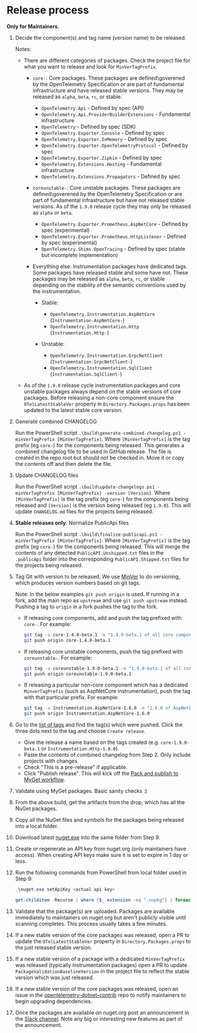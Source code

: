 # Release process

**Only for Maintainers.**

 1. Decide the component(s) and tag name (version name) to be released.

    Notes:

       * There are different categories of packages. Check the project file for
         what you want to release and look for `MinVerTagPrefix`.

         * `core-`: Core packages. These packages are defined\goverened by the
           OpenTelemetry Specification or are part of fundamental infrastructure
           and have released stable versions. They may be released as `alpha`,
           `beta`, `rc`, or stable.

           * `OpenTelemetry.Api` - Defined by spec (API)
           * `OpenTelemetry.Api.ProviderBuilderExtensions` - Fundamental
             infrastructure
           * `OpenTelemetry` - Defined by spec (SDK)
           * `OpenTelemetry.Exporter.Console` - Defined by spec
           * `OpenTelemetry.Exporter.InMemory` - Defined by spec
           * `OpenTelemetry.Exporter.OpenTelemetryProtocol` - Defined by spec
           * `OpenTelemetry.Exporter.Zipkin` - Defined by spec
           * `OpenTelemetry.Extensions.Hosting` - Fundamental infrastructure
           * `OpenTelemetry.Extensions.Propagators` - Defined by spec

         * `coreunstable-`: Core unstable packages. These packages are
           defined\goverened by the OpenTelemetry Specification or are part of
           fundamental infrastructure but have not released stable versions. As
           of the `1.9.0` release cycle they may only be released as `alpha` or
           `beta`.

           * `OpenTelemetry.Exporter.Prometheus.AspNetCore` - Defined by spec
             (experimental)
           * `OpenTelemetry.Exporter.Prometheus.HttpListener` - Defined by spec
             (experimental)
           * `OpenTelemetry.Shims.OpenTracing` - Defined by spec (stable but
             incomplete implementation)

         * Everything else: Instrumentation packages have dedicated tags. Some
           packages have released stable and some have not. These packages may
           be released as `alpha`, `beta`, `rc`, or stable depending on the
           stability of the semantic conventions used by the instrumentation.

           * Stable:
             * `OpenTelemetry.Instrumentation.AspNetCore` (`Instrumentation.AspNetCore-`)
             * `OpenTelemetry.Instrumentation.Http` (`Instrumentation.Http-`)

           * Unstable:
             * `OpenTelemetry.Instrumentation.GrpcNetClient` (`Instrumentation.GrpcNetClient-`)
             * `OpenTelemetry.Instrumentation.SqlClient` (`Instrumentation.SqlClient-`)

       * As of the `1.9.0` release cycle instrumentation packages and core
         unstable packages always depend on the stable versions of core
         packages. Before releasing a non-core component ensure the
         `OTelLatestStableVer` property in `Directory.Packages.props` has been
         updated to the latest stable core version.

 2. Generate combined CHANGELOG

    Run the PowerShell script `.\build\generate-combined-changelog.ps1
    -minVerTagPrefix [MinVerTagPrefix]`. Where `[MinVerTagPrefix]` is the tag
    prefix (eg `core-`) for the components being released. This generates a
    combined changelog file to be used in GitHub release. The file is created in
    the repo root but should not be checked in. Move it or copy the contents off
    and then delete the file.

 3. Update CHANGELOG files

    Run the PowerShell script `.\build\update-changelogs.ps1 -minVerTagPrefix
    [MinVerTagPrefix] -version [Version]`. Where `[MinVerTagPrefix]` is the tag
    prefix (eg `core-`) for the components being released and `[Version]` is the
    version being released (eg `1.9.0`). This will update `CHANGELOG.md` files
    for the projects being released.

 4. **Stable releases only**: Normalize PublicApi files

    Run the PowerShell script `.\build\finalize-publicapi.ps1 -minVerTagPrefix
    [MinVerTagPrefix]`. Where `[MinVerTagPrefix]` is the tag prefix (eg `core-`)
    for the components being released. This will merge the contents of any
    detected `PublicAPI.Unshipped.txt` files in the `.publicApi` folder into the
    corresponding `PublicAPI.Shipped.txt` files for the projects being released.

 5. Tag Git with version to be released. We use
    [MinVer](https://github.com/adamralph/minver) to do versioning, which
    produces version numbers based on git tags.

    Note: In the below examples `git push origin` is used. If running in a fork,
    add the main repo as `upstream` and use `git push upstream` instead. Pushing
    a tag to `origin` in a fork pushes the tag to the fork.

    * If releasing core components, add and push the tag prefixed with `core-`.
    For example:

       ```sh
       git tag -a core-1.4.0-beta.1 -m "1.4.0-beta.1 of all core components"
       git push origin core-1.4.0-beta.1
       ```

    * If releasing core unstable components, push the tag prefixed with
    `coreunstable-`. For example:

       ```sh
       git tag -a coreunstable-1.9.0-beta.1 -m "1.9.0-beta.1 of all core unstable components"
       git push origin coreunstable-1.9.0-beta.1
       ```

    * If releasing a particular non-core component which has a dedicated
    `MinverTagPrefix` (such as AspNetCore instrumentation), push the tag with
    that particular prefix. For example:

       ```sh
       git tag -a Instrumentation.AspNetCore-1.6.0 -m "1.6.0 of AspNetCore instrumentation library"
       git push origin Instrumentation.AspNetCore-1.6.0
       ```

 6. Go to the [list of
    tags](https://github.com/open-telemetry/opentelemetry-dotnet/tags) and find
    the tag(s) which were pushed. Click the three dots next to the tag and
    choose `Create release`.
      * Give the release a name based on the tags created (e.g.
      `core-1.9.0-beta.1` or `Instrumentation.Http-1.8.0`).
      * Paste the contents of combined changelog from Step 2. Only include
        projects with changes.
      * Check "This is a pre-release" if applicable.
      * Click "Publish release". This will kick off the [Pack and publish to
      MyGet
      workflow](https://github.com/open-telemetry/opentelemetry-dotnet/actions/workflows/publish-packages-1.0.yml).

 7. Validate using MyGet packages. Basic sanity checks :)

 8. From the above build, get the artifacts from the drop, which has all the
    NuGet packages.

 9. Copy all the NuGet files and symbols for the packages being released into a
    local folder.

10. Download latest [nuget.exe](https://www.nuget.org/downloads) into the same
    folder from Step 9.

11. Create or regenerate an API key from nuget.org (only maintainers have
    access). When creating API keys make sure it is set to expire in 1 day or
    less.

12. Run the following commands from PowerShell from local folder used in Step 9:

    ```powershell
    .\nuget.exe setApiKey <actual api key>

    get-childitem -Recurse | where {$_.extension -eq ".nupkg"} | foreach ($_) {.\nuget.exe push $_.fullname -Source https://api.nuget.org/v3/index.json}
    ```

13. Validate that the package(s) are uploaded. Packages are available
    immediately to maintainers on nuget.org but aren't publicly visible until
    scanning completes. This process usually takes a few minutes.

14. If a new stable version of the core packages was released, open a PR to
    update the `OTelLatestStableVer` property in `Directory.Packages.props` to
    the just released stable version.

15. If a new stable version of a package with a dedicated `MinVerTagPrefix` was
    released (typically instrumentation packages) open a PR to update
    `PackageValidationBaselineVersion` in the project file to reflect the stable
    version which was just released.

16. If a new stable version of the core packages was released, open an issue in
    the
    [opentelemetry-dotnet-contrib](https://github.com/open-telemetry/opentelemetry-dotnet-contrib)
    repo to notify maintainers to begin upgrading dependencies.

17. Once the packages are available on nuget.org post an announcement in the
    [Slack channel](https://cloud-native.slack.com/archives/C01N3BC2W7Q). Note
    any big or interesting new features as part of the announcement.
